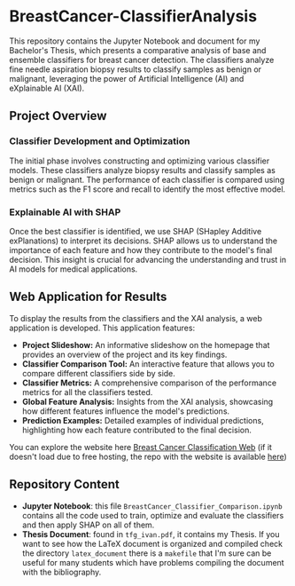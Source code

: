 # BreastCancer-ClassifierAnalysis
This repository contains the Jupyter Notebook and document for my Bachelor's Thesis, which presents a comparative analysis of base and ensemble classifiers for breast cancer detection. The classifiers analyze fine needle aspiration biopsy results to classify samples as benign or malignant, leveraging the power of Artificial Intelligence (AI) and eXplainable AI (XAI).

## Project Overview

### Classifier Development and Optimization

The initial phase involves constructing and optimizing various classifier models. These classifiers analyze biopsy results and classify samples as benign or malignant. The performance of each classifier is compared using metrics such as the F1 score and recall to identify the most effective model.

### Explainable AI with SHAP

Once the best classifier is identified, we use SHAP (SHapley Additive exPlanations) to interpret its decisions. SHAP allows us to understand the importance of each feature and how they contribute to the model's final decision. This insight is crucial for advancing the understanding and trust in AI models for medical applications.

## Web Application for Results

To display the results from the classifiers and the XAI analysis, a web application is developed. This application features:
- **Project Slideshow:** An informative slideshow on the homepage that provides an overview of the project and its key findings.
- **Classifier Comparison Tool:** An interactive feature that allows you to compare different classifiers side by side.
- **Classifier Metrics:** A comprehensive comparison of the performance metrics for all the classifiers tested.
- **Global Feature Analysis:** Insights from the XAI analysis, showcasing how different features influence the model's predictions.
- **Prediction Examples:** Detailed examples of individual predictions, highlighting how each feature contributed to the final decision.

You can explore the website here [Breast Cancer Classification Web](https://breastcancerclassifiers.up.railway.app/) (if it doesn't load due to free hosting, the repo with the website is available [here](https://github.com/LittleHaku/breast-cancer-classification-web))

## Repository Content

- **Jupyter Notebook**: this file `BreastCancer_Classifier_Comparison.ipynb` contains all the code used to train, optimize and evaluate the classifiers and then apply SHAP on all of them.
- **Thesis Document**: found in `tfg_ivan.pdf`, it contains my Thesis. If you want to see how the LaTeX document is organized and compiled check the directory `latex_document` there is a `makefile` that I'm sure can be useful for many students which have problems compiling the document with the bibliography.
